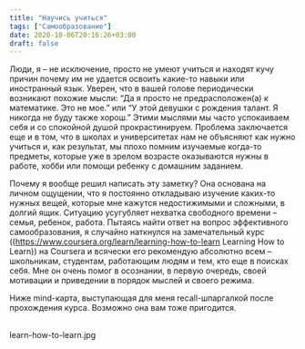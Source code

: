 ```yaml
---
title: "Научись учиться"
tags: ["Самообразование"]
date: 2020-10-06T20:16:26+03:00
draft: false
---
```


Люди, я – не исключение, просто не умеют учиться и находят кучу причин почему им не удается освоить какие-то навыки или иностранный язык. Уверен, что в вашей голове периодически возникают похожие мысли: “Да я просто не предрасположен(а) к математике. Это не мое.” или “У этой девушки с рождения талант. Я никогда не буду также хорош.” Этими мыслями мы часто успокаиваем себя и со спокойной душой прокрастинируем. Проблема заключается еще и в том, что в школах и университетах нам не объясняют как нужно учиться и, как результат, мы плохо помним изучаемые когда-то предметы, которые уже в зрелом возрасте оказываются нужны в работе, хобби или помощи ребенку с домашним заданием.

Почему я вообще решил написать эту заметку? Она основана на личном ощущении, что я постоянно откладываю изучение каких-то нужных вещей, которые мне кажутся недостижимыми и сложными, в долгий ящик. Ситуацию усугубляет нехватка свободного времени – семья, ребенок, работа. Пытаясь найти ответ на вопрос эффективного самообразования, я случайно наткнулся на замечательный курс ((https://www.coursera.org/learn/learning-how-to-learn Learning How to Learn)) на Coursera и всячески его рекомендую абсолютно всем – школьникам, студентам, работающим людям и тем, кто еще в поисках себя. Мне он очень помог в осознании, в первую очередь, своей мотивации и приведении в порядок мыслей и своего режима.

Ниже mind-карта, выступающая для меня recall-шпаргалкой после прохождения курса. Возможно она вам тоже пригодится.

<br>
learn-how-to-learn.jpg
